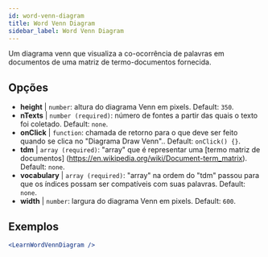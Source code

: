 ```yaml
---
id: word-venn-diagram
title: Word Venn Diagram
sidebar_label: Word Venn Diagram
---
```


Um diagrama venn que visualiza a co-ocorrência de palavras em documentos de uma matriz de termo-documentos fornecida.

## Opções

* __height__ | `number`: altura do diagrama Venn em pixels. Default: `350`.
* __nTexts__ | `number (required)`: número de fontes a partir das quais o texto foi coletado. Default: `none`.
* __onClick__ | `function`: chamada de retorno para o que deve ser feito quando se clica no "Diagrama Draw Venn".. Default: `onClick() {}`.
* __tdm__ | `array (required)`: "array" que é representar uma [termo matriz de documentos] (https://en.wikipedia.org/wiki/Document-term_matrix). Default: `none`.
* __vocabulary__ | `array (required)`: "array" na ordem do "tdm" passou para que os índices possam ser compatíveis com suas palavras. Default: `none`.
* __width__ | `number`: largura do diagrama Venn em pixels. Default: `600`.


## Exemplos

```jsx live
<LearnWordVennDiagram />
```

